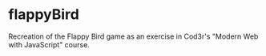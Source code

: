 # flappyBird
Recreation of the Flappy Bird game as an exercise in Cod3r's "Modern Web with JavaScript" course.
